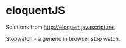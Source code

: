 # eloquentJS
Solutions from http://eloquentjavascript.net


Stopwatch - a generic in browser stop watch.

